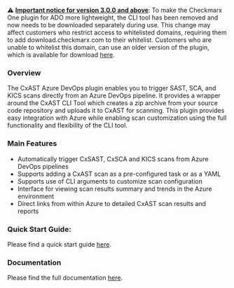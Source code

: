 ⚠️ <u>**Important notice for version 3.0.0 and above**</u>:
To make the Checkmarx One plugin for ADO more lightweight, the CLI tool has been removed and now needs to be downloaded separately during use. This change may affect customers who restrict access to whitelisted domains, requiring them to add download.checkmarx.com to their whitelist.
Customers who are unable to whitelist this domain, can use an older version of the plugin, which is available for download [here](https://github.com/Checkmarx/ast-azure-plugin/releases).

### Overview

The CxAST Azure DevOps plugin enables you to trigger SAST, SCA, and KICS scans directly from an Azure DevOps pipeline. It provides a wrapper around the CxAST CLI Tool which creates a zip archive from your source code repository and uploads it to CxAST for scanning. This plugin provides easy integration with Azure while enabling scan customization using the full functionality and flexibility of the CLI tool.

### Main Features
- Automatically trigger CxSAST, CxSCA and KICS scans from Azure DevOps pipelines
- Supports adding a CxAST scan as a pre-configured task or as a YAML
- Supports use of CLI arguments to customize scan configuration
- Interface for viewing scan results summary and trends in the Azure environment
- Direct links from within Azure to detailed CxAST scan results and reports

### Quick Start Guide:

Please find a quick start guide [here](https://checkmarx.com/resource/documents/en/34965-68710-quick-start-guide---checkmarx-one-azure-devops-plugin.html).

### Documentation

Please find the full documentation [here](https://checkmarx.com/resource/documents/en/34965-68709-checkmarx-one-azure-devops-plugin.html).


  
